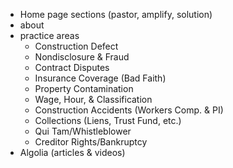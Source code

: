 - Home page sections (pastor, amplify, solution)
- about
- practice areas
    - Construction Defect
    - Nondisclosure & Fraud
    - Contract Disputes
    - Insurance Coverage (Bad Faith)
    - Property Contamination
    - Wage, Hour, & Classification
    - Construction Accidents (Workers Comp. & PI)
    - Collections (Liens, Trust Fund, etc.)
    - Qui Tam/Whistleblower
    - Creditor Rights/Bankruptcy
- Algolia (articles & videos)